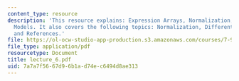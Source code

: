 ```yaml
---
content_type: resource
description: 'This resource explains: Expression Arrays, Normalization, and Error
  Models. It also covers the following topics: Normalization, Differential expression,
  and References.'
file: https://ol-ocw-studio-app-production.s3.amazonaws.com/courses/7-90j-computational-functional-genomics-spring-2005/7a7a7f5667d96b1ad74ec6494d8ae313_lecture_6.pdf
file_type: application/pdf
resourcetype: Document
title: lecture_6.pdf
uid: 7a7a7f56-67d9-6b1a-d74e-c6494d8ae313
---
```

